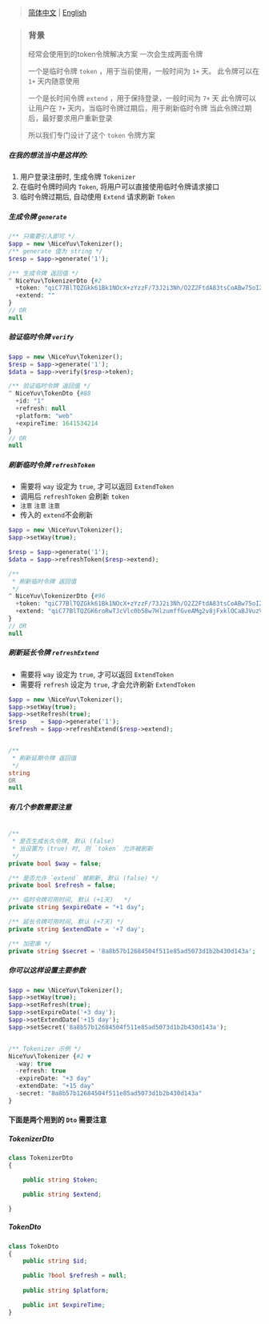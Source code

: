 > [简体中文](README.zh-CN.md) | [English](README.md)

> ### 背景
> 经常会使用到的token令牌解决方案
> 一次会生成两面令牌
> 
> 一个是临时令牌 `token` ，用于当前使用，一般时间为 `1+` 天。
> 此令牌可以在 `1+` 天内随意使用
> 
> 一个是长时间令牌 `extend` ，用于保持登录，一般时间为 `7+` 天
> 此令牌可以让用户在 `7+` 天内，当临时令牌过期后，用于刷新临时令牌
> 当此令牌过期后，最好要求用户重新登录
> 
> 所以我们专门设计了这个 `token` 令牌方案

##### 在我的想法当中是这样的:<br/>
1. 用户登录注册时, 生成令牌 `Tokenizer`<br/>
2. 在临时令牌时间内 `Token`, 将用户可以直接使用临时令牌请求接口<br/>
3. 临时令牌过期后, 自动使用 `Extend` 请求刷新 `Token` <br/>

##### 生成令牌 `generate`
```php
/** 只需要引入即可 */
$app = new \NiceYuv\Tokenizer();
/** generate 值为 string */
$resp = $app->generate('1');

/** 生成令牌 返回值 */
^ NiceYuv\TokenizerDto {#2
  +token: "qiC77BlTQZGkk61Bk1NOcX+zYzzF/73J2i3Nh/O2Z2FtdA83tsCoABw75oI2d8iuu69AYel6ngc="
  +extend: ""
}
// OR
null
```

##### 验证临时令牌 `verify`
```php
$app = new \NiceYuv\Tokenizer();
$resp = $app->generate('1');
$data = $app->verify($resp->token);

/** 验证临时令牌 返回值 */
^ NiceYuv\TokenDto {#88
  +id: "1"
  +refresh: null
  +platform: "web"
  +expireTime: 1641534214
}
// OR
null
```

##### 刷新临时令牌 `refreshToken`
- 需要将 `way` 设定为 `true`, 才可以返回 `ExtendToken`
- 调用后 `refreshToken` 会刷新 `token`
- `注意` `注意` `注意` 
- 传入的 `extend`不会刷新
```php
$app = new \NiceYuv\Tokenizer();
$app->setWay(true);

$resp = $app->generate('1');
$data = $app->refreshToken($resp->extend);

/** 
 * 刷新临时令牌 返回值
 */
^ NiceYuv\TokenizerDto {#96
  +token: "qiC77BlTQZGkk61Bk1NOcX+zYzzF/73J2i3Nh/O2Z2FtdA83tsCoABw75oI2d8iuV3LYkfND3Cc="
  +extend: "qiC77BlTQZGK6roRwTJcVlc0b58w7HlzumffGveAMg2v8jFxklOCaBJVuzVAdY+kJPaRZVM0k+fczNCI2mkQxLwEGdLJ2Ard"
}
// OR
null
```

##### 刷新延长令牌 `refreshExtend`
- 需要将 `way` 设定为 `true`, 才可以返回 `ExtendToken`
- 需要将 `refresh` 设定为 `true`, 才会允许刷新 `ExtendToken`
```php
$app = new \NiceYuv\Tokenizer();
$app->setWay(true);
$app->setRefresh(true);
$resp    = $app->generate('1');
$refresh = $app->refreshExtend($resp->extend);


/** 
 * 刷新延期令牌 返回值
 */
string
OR
null
```

##### 有几个参数需要注意
```php

/** 
 * 是否生成长久令牌, 默认 (false)  
 * 当设置为 (true) 时, 则 `token` 允许被刷新
 */
private bool $way = false;

/** 是否允许 `extend` 被刷新, 默认 (false) */ 
private bool $refresh = false;

/** 临时令牌可用时间, 默认 (+1天)   */
private string $expireDate = "+1 day";

/** 延长令牌可用时间, 默认 (+7天) */
private string $extendDate = '+7 day';

/** 加密串 */
private string $secret = '8a8b57b12684504f511e85ad5073d1b2b430d143a';
```


##### 你可以这样设置主要参数
```php
$app = new \NiceYuv\Tokenizer();
$app->setWay(true);
$app->setRefresh(true);
$app->setExpireDate('+3 day');
$app->setExtendDate('+15 day');
$app->setSecret('8a8b57b12684504f511e85ad5073d1b2b430d143a');


/** Tokenizer 示例 */
NiceYuv\Tokenizer {#2 ▼
  -way: true
  -refresh: true
  -expireDate: "+3 day"
  -extendDate: "+15 day"
  -secret: "8a8b57b12684504f511e85ad5073d1b2b430d143a"
}
```

#### 下面是两个用到的 `Dto` 需要注意
##### TokenizerDto 
```php
class TokenizerDto
{

    public string $token;

    public string $extend;

}
```

##### TokenDto
```php
class TokenDto
{
    public string $id;

    public ?bool $refresh = null;
    
    public string $platform;

    public int $expireTime;
}
```

